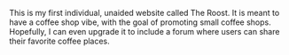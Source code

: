 This is my first individual, unaided website called The Roost.
It is meant to have a coffee shop vibe, with the goal of promoting small coffee shops. Hopefully, I can even upgrade it to include a forum where users can share their favorite coffee places.
